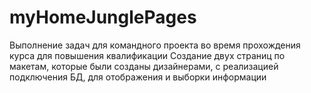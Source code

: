 # myHomeJunglePages
Выполнение задач для командного проекта во время прохождения курса для повышения квалификации
Создание двух страниц по макетам, которые были созданы дизайнерами, с реализацией подключения БД, для отображения и выборки информации
